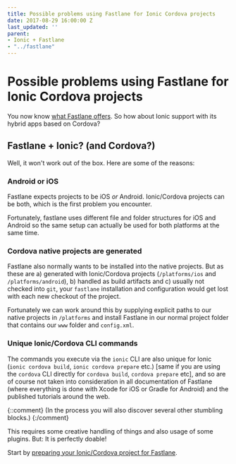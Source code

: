 ```yaml
---
title: Possible problems using Fastlane for Ionic Cordova projects
date: 2017-08-29 16:00:00 Z
last_updated: ''
parent:
- Ionic + Fastlane
- "../fastlane"
---
```


# Possible problems using Fastlane for Ionic Cordova projects

You now know [what Fastlane offers](introduction-to-fastlane.md). So how about Ionic support with its hybrid apps based on Cordova? 

## Fastlane + Ionic? (and Cordova?)

Well, it won't work out of the box. Here are some of the reasons:

### Android or iOS

Fastlane expects projects to be iOS _or_ Android. Ionic/Cordova projects can be both, which is the first problem you encounter.

Fortunately, fastlane uses different file and folder structures for iOS and Android so the same setup can actually be used for both platforms at the same time.

### Cordova native projects are generated

Fastlane also normally wants to be installed into the native projects. But as these are a) generated with Ionic/Cordova projects (`/platforms/ios` and `/platforms/android`), b) handled as build artifacts and c) usually not checked into `git`, your `fastlane` installation and configuration would get lost with each new checkout of the project.  

Fortunately we can work around this by supplying explicit paths to our native projects in `/platforms` and install Fastlane in our normal project folder that contains our `www` folder and `config.xml`.

### Unique Ionic/Cordova CLI commands

The commands you execute via the `ionic` CLI are also unique for Ionic (`ionic cordova build`, `ionic cordova prepare` etc.) [same if you are using the `cordova` CLI directly for `cordova build`, `cordova prepare` etc], and so are of course not taken into consideration in all documentation of Fastlane (where everything is done with Xcode for iOS or Gradle for Android) and the published tutorials around the web.

{::comment}
(In the process you will also discover several other stumbling blocks.)
{:/comment}

This requires some creative handling of things and also usage of some plugins. But: It is perfectly doable!

Start by [preparing your Ionic/Cordova project for Fastlane](prepare-your-ionic-project-for-fastlane.md).
